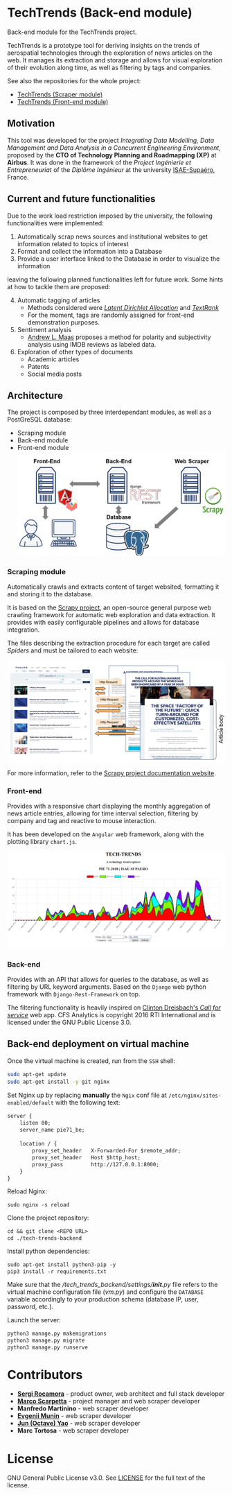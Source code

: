 # TechTrends (Back-end module)
Back-end module for the TechTrends project.

TechTrends is a prototype tool for deriving insights on the trends of aerospatial technologies through the exploration of news articles on the web. It manages its extraction and storage and allows for visual exploration of their evolution along time, as well as filtering by tags and companies.


See also the repositories for the whole project:
- [TechTrends (Scraper module)](https://github.com/sergira/isae-pie-scrap)
- [TechTrends (Front-end module)](https://github.com/sergira/tech-trends-fe)

## Motivation
This tool was developed for the project *Integrating Data Modelling, Data Management and Data Analysis in a Concurrent Engineering Environment*, proposed by the **CTO of Technology Planning and Roadmapping (XP)** at **Airbus**. It was done in the framework of the *Project Ingénierie et Entrepreneuriat* of the *Diplôme Ingénieur* at the university [ISAE-Supaéro](https://www.isae-supaero.fr/en/), France.

## Current and future functionalities
Due to the work load restriction imposed by the university, the following functionalities were implemented:

1. Automatically scrap news sources and institutional websites to get information related to topics of interest
2. Format and collect the information into a Database
3. Provide a user interface linked to the Database in order to visualize the information

leaving the following planned functionalities left for future work. Some hints at how to tackle them are proposed:

4. Automatic tagging of articles
    - Methods considered were *[Latent Dirichlet Allocation](https://arxiv.org/pdf/1711.04305.pdf)* and *[TextRank](https://web.eecs.umich.edu/%7Emihalcea/papers/mihalcea.emnlp04.pdf)*
    - For the moment, tags are randomly assigned for front-end demonstration purposes.
5. Sentiment analysis
    - [Andrew L. Maas](https://ai.stanford.edu/~amaas/papers/wvSent_acl2011.pdf) proposes a method for polarity and subjectivity analysis using IMDB reviews as labeled data.
6. Exploration of other types of documents
    - Academic articles
    - Patents
    - Social media posts

## Architecture
The project is composed by three interdependant modules, as well as a PostGreSQL database:
- Scraping module
- Back-end module
- Front-end module
![architecture](https://github.com/sergira/tech-trends-backend/blob/master/readme_images/architecture.png)

### Scraping module
Automatically crawls and extracts content of target websited, formatting it and storing it to the database.

It is based on the [Scrapy project](https://github.com/scrapy/scrapy), an open-source general purpose web crawling framework for automatic web exploration and data extraction. It provides with easily configurable pipelines and allows for database integration.

The files describing the extraction procedure for each target are called *Spiders* and must be tailored to each website:

![scrapy1](https://github.com/sergira/tech-trends-backend/blob/master/readme_images/scrapy1.png)

For more information, refer to the [Scrapy project documentation website](https://doc.scrapy.org/en/latest/index.html).

### Front-end
Provides with a responsive chart displaying the monthly aggregation of news article entries, allowing for time interval selection, filtering by company and tag and reactive to mouse interaction.

It has been developed on the `Angular` web framework, along with the plotting library `chart.js`.

![frontend](https://github.com/sergira/tech-trends-backend/blob/master/readme_images/frontend.png)

### Back-end
Provides with an API that allows for queries to the database, as well as filtering by URL keyword arguments. Based on the `Django` web python framework with `Django-Rest-Framework` on top. 

The filtering functionality is heavily inspired on [Clinton Dreisbach's *Call for service*](https://github.com/cndreisbach/call-for-service) web app. CFS Analytics is copyright 2016 RTI International and is licensed under the GNU Public License 3.0.

## Back-end deployment on virtual machine
Once the virtual machine is created, run from the `SSH` shell:

```bash
sudo apt-get update
sudo apt-get install -y git nginx
```

Set Nginx up by replacing **manually** the `Ngix` conf file at `/etc/nginx/sites-enabled/default` with the following text:

```text
server { 
    listen 80; 
    server_name pie71_be; 

    location / { 
        proxy_set_header   X-Forwarded-For $remote_addr;
        proxy_set_header   Host $http_host;
        proxy_pass         http://127.0.0.1:8000;
    }
}
```

Reload Nginx:
```
sudo nginx -s reload
```

Clone the project repository:

```
cd && git clone <REPO URL>
cd ./tech-trends-backend
```

Install python dependencies:
```
sudo apt-get install python3-pip -y
pip3 install -r requirements.txt
```

Make sure that the */tech_trends_backend/settings/__init__.py* file refers to the virtual machine configuration file (*vm.py*) and configure the `DATABASE` variable accordingly to your production schema (database IP, user, password, etc.).

Launch the server:
```
python3 manage.py makemigrations
python3 manage.py migrate
python3 manage.py runserve
```

# Contributors

* **[Sergi Rocamora](https://github.com/sergira)** - product owner, web architect and full stack developer
* **[Marco Scarpetta](https://github.com/marcoscarp)** - project manager and web scraper developer
* **Manfredo Martinino** - web scraper developer
* **[Evgenii Munin](https://github.com/EvgeniiMunin)** - web scraper developer
* **[Jun (Octave) Yao](https://github.com/octaveyao)** - web scraper developer
* **Marc Tortosa** - web scraper developer

# License 
GNU General Public License v3.0. See [LICENSE](https://github.com/sergira/tech-trends-backend/blob/master/LICENSE.md) for the full text of the license.
